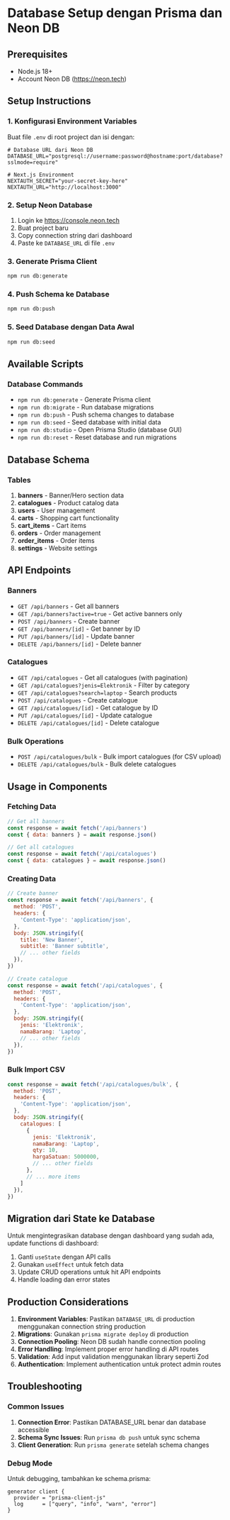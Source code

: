 # Database Setup dengan Prisma dan Neon DB

## Prerequisites
- Node.js 18+
- Account Neon DB (https://neon.tech)

## Setup Instructions

### 1. Konfigurasi Environment Variables
Buat file `.env` di root project dan isi dengan:

```env
# Database URL dari Neon DB
DATABASE_URL="postgresql://username:password@hostname:port/database?sslmode=require"

# Next.js Environment
NEXTAUTH_SECRET="your-secret-key-here"
NEXTAUTH_URL="http://localhost:3000"
```

### 2. Setup Neon Database
1. Login ke https://console.neon.tech
2. Buat project baru
3. Copy connection string dari dashboard
4. Paste ke `DATABASE_URL` di file `.env`

### 3. Generate Prisma Client
```bash
npm run db:generate
```

### 4. Push Schema ke Database
```bash
npm run db:push
```

### 5. Seed Database dengan Data Awal
```bash
npm run db:seed
```

## Available Scripts

### Database Commands
- `npm run db:generate` - Generate Prisma client
- `npm run db:migrate` - Run database migrations
- `npm run db:push` - Push schema changes to database
- `npm run db:seed` - Seed database with initial data
- `npm run db:studio` - Open Prisma Studio (database GUI)
- `npm run db:reset` - Reset database and run migrations

## Database Schema

### Tables
1. **banners** - Banner/Hero section data
2. **catalogues** - Product catalog data
3. **users** - User management
4. **carts** - Shopping cart functionality
5. **cart_items** - Cart items
6. **orders** - Order management
7. **order_items** - Order items
8. **settings** - Website settings

## API Endpoints

### Banners
- `GET /api/banners` - Get all banners
- `GET /api/banners?active=true` - Get active banners only
- `POST /api/banners` - Create banner
- `GET /api/banners/[id]` - Get banner by ID
- `PUT /api/banners/[id]` - Update banner
- `DELETE /api/banners/[id]` - Delete banner

### Catalogues
- `GET /api/catalogues` - Get all catalogues (with pagination)
- `GET /api/catalogues?jenis=Elektronik` - Filter by category
- `GET /api/catalogues?search=laptop` - Search products
- `POST /api/catalogues` - Create catalogue
- `GET /api/catalogues/[id]` - Get catalogue by ID
- `PUT /api/catalogues/[id]` - Update catalogue
- `DELETE /api/catalogues/[id]` - Delete catalogue

### Bulk Operations
- `POST /api/catalogues/bulk` - Bulk import catalogues (for CSV upload)
- `DELETE /api/catalogues/bulk` - Bulk delete catalogues

## Usage in Components

### Fetching Data
```javascript
// Get all banners
const response = await fetch('/api/banners')
const { data: banners } = await response.json()

// Get all catalogues
const response = await fetch('/api/catalogues')
const { data: catalogues } = await response.json()
```

### Creating Data
```javascript
// Create banner
const response = await fetch('/api/banners', {
  method: 'POST',
  headers: {
    'Content-Type': 'application/json',
  },
  body: JSON.stringify({
    title: 'New Banner',
    subtitle: 'Banner subtitle',
    // ... other fields
  }),
})

// Create catalogue
const response = await fetch('/api/catalogues', {
  method: 'POST',
  headers: {
    'Content-Type': 'application/json',
  },
  body: JSON.stringify({
    jenis: 'Elektronik',
    namaBarang: 'Laptop',
    // ... other fields
  }),
})
```

### Bulk Import CSV
```javascript
const response = await fetch('/api/catalogues/bulk', {
  method: 'POST',
  headers: {
    'Content-Type': 'application/json',
  },
  body: JSON.stringify({
    catalogues: [
      {
        jenis: 'Elektronik',
        namaBarang: 'Laptop',
        qty: 10,
        hargaSatuan: 5000000,
        // ... other fields
      },
      // ... more items
    ]
  }),
})
```

## Migration dari State ke Database

Untuk mengintegrasikan database dengan dashboard yang sudah ada, update functions di dashboard:

1. Ganti `useState` dengan API calls
2. Gunakan `useEffect` untuk fetch data
3. Update CRUD operations untuk hit API endpoints
4. Handle loading dan error states

## Production Considerations

1. **Environment Variables**: Pastikan `DATABASE_URL` di production menggunakan connection string production
2. **Migrations**: Gunakan `prisma migrate deploy` di production
3. **Connection Pooling**: Neon DB sudah handle connection pooling
4. **Error Handling**: Implement proper error handling di API routes
5. **Validation**: Add input validation menggunakan library seperti Zod
6. **Authentication**: Implement authentication untuk protect admin routes

## Troubleshooting

### Common Issues
1. **Connection Error**: Pastikan DATABASE_URL benar dan database accessible
2. **Schema Sync Issues**: Run `prisma db push` untuk sync schema
3. **Client Generation**: Run `prisma generate` setelah schema changes

### Debug Mode
Untuk debugging, tambahkan ke schema.prisma:
```prisma
generator client {
  provider = "prisma-client-js"
  log      = ["query", "info", "warn", "error"]
}
```
